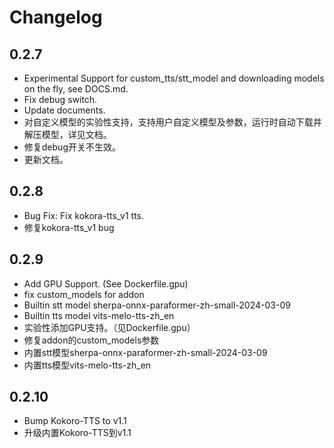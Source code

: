 # Changelog

## 0.2.7

- Experimental Support for custom_tts/stt_model and downloading models on the fly, see DOCS.md.
- Fix debug switch.
- Update documents.
- 对自定义模型的实验性支持，支持用户自定义模型及参数，运行时自动下载并解压模型，详见文档。
- 修复debug开关不生效。
- 更新文档。

## 0.2.8

- Bug Fix: Fix kokora-tts_v1 tts.
- 修复kokora-tts_v1 bug

## 0.2.9

- Add GPU Support. (See Dockerfile.gpu)
- fix custom_models for addon
- Builtin stt model sherpa-onnx-paraformer-zh-small-2024-03-09
- Builtin tts model vits-melo-tts-zh_en
- 实验性添加GPU支持。（见Dockerfile.gpu）
- 修复addon的custom_models参数
- 内置stt模型sherpa-onnx-paraformer-zh-small-2024-03-09
- 内置tts模型vits-melo-tts-zh_en


## 0.2.10

- Bump Kokoro-TTS to v1.1
- 升级内置Kokoro-TTS到v1.1